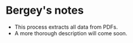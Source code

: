 # Bergey's notes

- This process extracts all data from PDFs.
- A more thorough description will come soon.
